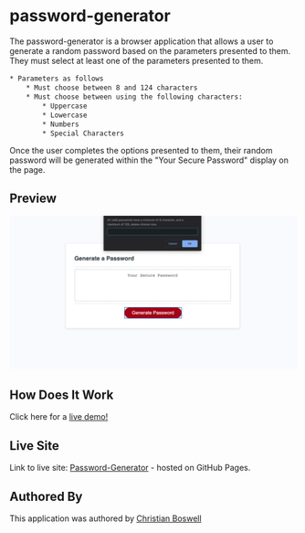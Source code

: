 # password-generator
 
The password-generator is a browser application that allows a user to generate a random password based on the parameters presented to them. They must select at least one of the parameters presented to them. 

    * Parameters as follows 
        * Must choose between 8 and 124 characters 
        * Must choose between using the following characters: 
            * Uppercase 
            * Lowercase 
            * Numbers
            * Special Characters 

Once the user completes the options presented to them, their random password will be generated within the "Your Secure Password" display on the page. 

## Preview 

![Password Generator Preview](https://github.com/cboswel1/password-generator/blob/master/assets/images/Screen%20Shot%202020-08-07%20at%203.04.54%20PM.png?raw=true)

## How Does It Work 

Click here for a [live demo!](https://youtu.be/Ss70ZC3_odw)

## Live Site
Link to live site: [Password-Generator](https://cboswel1.github.io/password-generator) - hosted on GitHub Pages. 

## Authored By
This application was authored by [Christian Boswell](https://github.com/cboswel1)
        